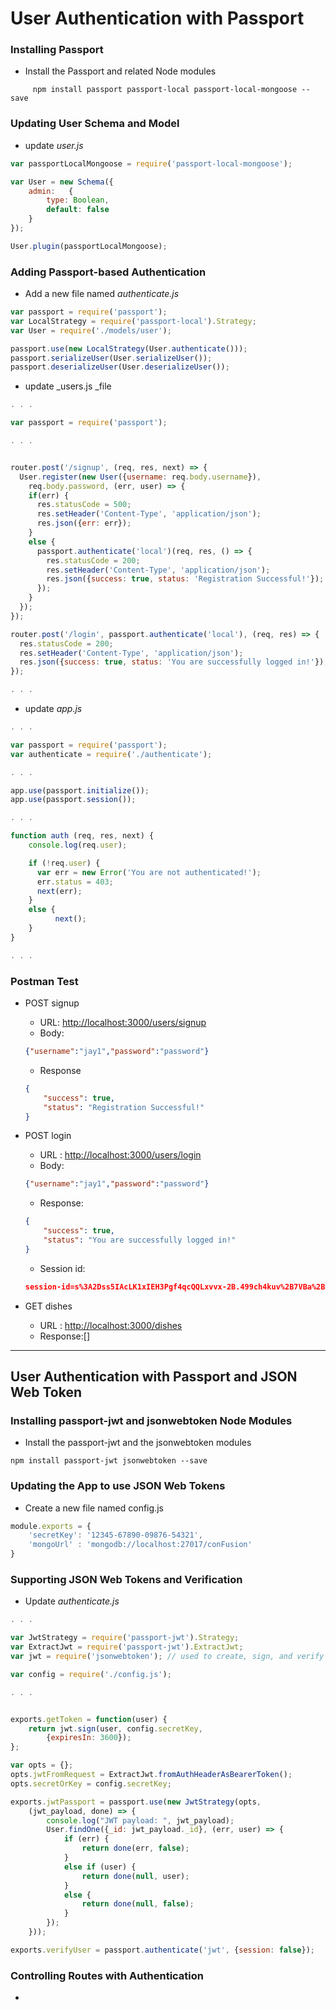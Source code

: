 # User Authentication with Passport

### Installing Passport

* Install the Passport and related Node modules

```
     npm install passport passport-local passport-local-mongoose --save
```

### Updating User Schema and Model

* update _user.js_

```js
var passportLocalMongoose = require('passport-local-mongoose');

var User = new Schema({
    admin:   {
        type: Boolean,
        default: false
    }
});

User.plugin(passportLocalMongoose);
```

### Adding Passport-based Authentication

* Add a new file named  _authenticate.js_

```js
var passport = require('passport');
var LocalStrategy = require('passport-local').Strategy;
var User = require('./models/user');

passport.use(new LocalStrategy(User.authenticate()));
passport.serializeUser(User.serializeUser());
passport.deserializeUser(User.deserializeUser());
```

* update \_users.js \_file

```js
. . .

var passport = require('passport');

. . .


router.post('/signup', (req, res, next) => {
  User.register(new User({username: req.body.username}), 
    req.body.password, (err, user) => {
    if(err) {
      res.statusCode = 500;
      res.setHeader('Content-Type', 'application/json');
      res.json({err: err});
    }
    else {
      passport.authenticate('local')(req, res, () => {
        res.statusCode = 200;
        res.setHeader('Content-Type', 'application/json');
        res.json({success: true, status: 'Registration Successful!'});
      });
    }
  });
});

router.post('/login', passport.authenticate('local'), (req, res) => {
  res.statusCode = 200;
  res.setHeader('Content-Type', 'application/json');
  res.json({success: true, status: 'You are successfully logged in!'});
});

. . .
```

* update _app.js_

```js
. . .

var passport = require('passport');
var authenticate = require('./authenticate');

. . .

app.use(passport.initialize());
app.use(passport.session());

. . .

function auth (req, res, next) {
    console.log(req.user);

    if (!req.user) {
      var err = new Error('You are not authenticated!');
      err.status = 403;
      next(err);
    }
    else {
          next();
    }
}

. . .
```

### Postman Test

* POST signup

  * URL: [http://localhost:3000/users/signup](http://localhost:3000/users/signup)
  * Body:

  ```json
  {"username":"jay1","password":"password"}
  ```

  * Response

  ```json
  {
      "success": true,
      "status": "Registration Successful!"
  }
  ```

* POST login

  * URL : [http://localhost:3000/users/login](http://localhost:3000/users/login)
  * Body:

  ```json
  {"username":"jay1","password":"password"}
  ```

  * Response:

  ```json
  {
      "success": true,
      "status": "You are successfully logged in!"
  }
  ```

  * Session id:

  ```json
  session-id=s%3A2Dss5IAcLK1xIEH3Pgf4qcQQLxvvx-2B.499ch4kuv%2B7VBa%2BuVQ%2BcGjHNye0LVJk896bnMMPQzJc; path=/; domain=localhost; HttpOnly; Expires=Tue, 19 Jan 2038 03:14:07 GMT;
  ```

* GET dishes
  * URL : [http://localhost:3000/dishes](http://localhost:3000/dishes)
  * Response:\[\]

---

## User Authentication with Passport and JSON Web Token

### Installing passport-jwt and jsonwebtoken Node Modules

* Install the passport-jwt and the jsonwebtoken modules

```
npm install passport-jwt jsonwebtoken --save
```

### Updating the App to use JSON Web Tokens

* Create a new file named config.js

```js
module.exports = {
    'secretKey': '12345-67890-09876-54321',
    'mongoUrl' : 'mongodb://localhost:27017/conFusion'
}
```

### Supporting JSON Web Tokens and Verification

* Update _authenticate.js_

```js
. . .

var JwtStrategy = require('passport-jwt').Strategy;
var ExtractJwt = require('passport-jwt').ExtractJwt;
var jwt = require('jsonwebtoken'); // used to create, sign, and verify tokens

var config = require('./config.js');

. . .


exports.getToken = function(user) {
    return jwt.sign(user, config.secretKey,
        {expiresIn: 3600});
};

var opts = {};
opts.jwtFromRequest = ExtractJwt.fromAuthHeaderAsBearerToken();
opts.secretOrKey = config.secretKey;

exports.jwtPassport = passport.use(new JwtStrategy(opts,
    (jwt_payload, done) => {
        console.log("JWT payload: ", jwt_payload);
        User.findOne({_id: jwt_payload._id}, (err, user) => {
            if (err) {
                return done(err, false);
            }
            else if (user) {
                return done(null, user);
            }
            else {
                return done(null, false);
            }
        });
    }));

exports.verifyUser = passport.authenticate('jwt', {session: false});

```

### Controlling Routes with Authentication

* 



